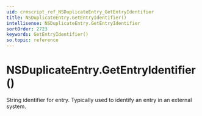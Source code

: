 ```yaml
---
uid: crmscript_ref_NSDuplicateEntry_GetEntryIdentifier
title: NSDuplicateEntry.GetEntryIdentifier()
intellisense: NSDuplicateEntry.GetEntryIdentifier
sortOrder: 2723
keywords: GetEntryIdentifier()
so.topic: reference
---
```


# NSDuplicateEntry.GetEntryIdentifier()

String identifier for entry. Typically used to identify an entry in an external system.

